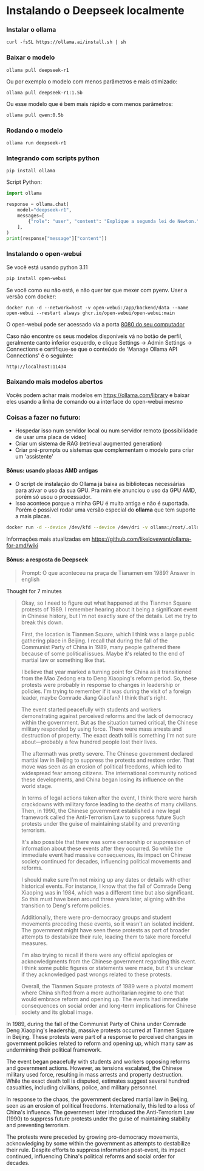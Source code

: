 # Instalando o Deepseek localmente

### Instalar o ollama

```
curl -fsSL https://ollama.ai/install.sh | sh
```

### Baixar o modelo

```
ollama pull deepseek-r1
```

Ou por exemplo o modelo com menos parâmetros e mais otimizado:

```
ollama pull deepseek-r1:1.5b
```

Ou esse modelo que é bem mais rápido e com menos parâmetros:

```
ollama pull qwen:0.5b
```

### Rodando o modelo

```
ollama run deepseek-r1
```

### Integrando com scripts python

```
pip install ollama
```

Script Python:

```python
import ollama

response = ollama.chat(
    model="deepseek-r1",
    messages=[
        {"role": "user", "content": "Explique a segunda lei de Newton."},
    ],
)
print(response["message"]["content"])
```

### Instalando o open-webui

Se você está usando python 3.11

```bash
pip install open-webui
```

Se você como eu não está, e não quer ter que mexer com pyenv. User a versão com docker:

```
docker run -d --network=host -v open-webui:/app/backend/data --name open-webui --restart always ghcr.io/open-webui/open-webui:main
```

O open-webui pode ser acessado via a porta [8080 do seu computador](http://localhost:8080)

Caso não encontre os seus modelos disponíveis vá no botão de perfil, geralmente canto inferior esquerdo, e clique Settings -> Admin Settings -> Connections e certifique-se que o conteúdo de 'Manage Ollama API Connections' é o seguinte:

    http://localhost:11434

### Baixando mais modelos abertos

Vocês podem achar mais modelos em <https://ollama.com/library> e baixar eles usando a linha de comando ou a interface do open-webui mesmo

### Coisas a fazer no futuro:

- Hospedar isso num servidor local ou num servidor remoto (possibilidade de usar uma placa de vídeo)
- Criar um sistema de RAG (retrieval augmented generation)
- Criar pré-prompts ou sistemas que complementam o modelo para criar um 'assistente'

#### Bônus: usando placas AMD antigas

- O script de instalação do Ollama já baixa as bibliotecas necessárias para ativar o uso da sua GPU. Pra mim ele anunciou o uso da GPU AMD, porém só usou o processador.
- Isso acontece porque a minha GPU é muito antiga e não é suportada. Porém é possível rodar uma versão especial do **ollama** que tem suporte a mais placas.

```bash
docker run -d --device /dev/kfd --device /dev/dri -v ollama:/root/.ollama -p 11434:11434 --name ollama ollama/ollama:rocm
```

Informações mais atualizadas em <https://github.com/likelovewant/ollama-for-amd/wiki>

#### Bônus: a resposta do Deepseek


> Prompt: O que aconteceu na praça de Tianamen em 1989? Answer in english

Thought for 7 minutes

> Okay, so I need to figure out what happened at the Tianmen Square protests of 1989. I remember hearing about it being a significant event in Chinese history, but I'm not exactly sure of the details. Let me try to break this down.
>
> First, the location is Tianmen Square, which I think was a large public gathering place in Beijing. I recall that during the fall of the Communist Party of China in 1989, many people gathered there because of some political issues. Maybe it's related to the end of martial law or something like that.
>
> I believe that year marked a turning point for China as it transitioned from the Mao Zedong era to Deng Xiaoping's reform period. So, these protests were probably in response to changes in leadership or policies. I'm trying to remember if it was during the visit of a foreign leader, maybe Comrade Jiang Qiaofan? I think that's right.
>
> The event started peacefully with students and workers demonstrating against perceived reforms and the lack of democracy within the government. But as the situation turned critical, the Chinese military responded by using force. There were mass arrests and destruction of property. The exact death toll is something I'm not sure about—probably a few hundred people lost their lives.
>
> The aftermath was pretty severe. The Chinese government declared martial law in Beijing to suppress the protests and restore order. That move was seen as an erosion of political freedoms, which led to widespread fear among citizens. The international community noticed these developments, and China began losing its influence on the world stage.
>
> In terms of legal actions taken after the event, I think there were harsh crackdowns with military force leading to the deaths of many civilians. Then, in 1990, the Chinese government established a new legal framework called the Anti-Terrorism Law to suppress future Such protests under the guise of maintaining stability and preventing terrorism.
>
> It's also possible that there was some censorship or suppression of information about these events after they occurred. So while the immediate event had massive consequences, its impact on Chinese society continued for decades, influencing political movements and reforms.
>
> I should make sure I'm not mixing up any dates or details with other historical events. For instance, I know that the fall of Comrade Deng Xiaoping was in 1984, which was a different time but also significant. So this must have been around three years later, aligning with the transition to Deng's reform policies.
>
> Additionally, there were pro-democracy groups and student movements preceding these events, so it wasn't an isolated incident. The government might have seen these protests as part of broader attempts to destabilize their rule, leading them to take more forceful measures.
>
> I'm also trying to recall if there were any official apologies or acknowledgments from the Chinese government regarding this event. I think some public figures or statements were made, but it's unclear if they acknowledged past wrongs related to these protests.
>
> Overall, the Tianmen Square protests of 1989 were a pivotal moment where China shifted from a more authoritarian regime to one that would embrace reform and opening up. The events had immediate consequences on social order and long-term implications for Chinese society and its global image.

In 1989, during the fall of the Communist Party of China under Comrade Deng Xiaoping's leadership, massive protests occurred at Tianmen Square in Beijing. These protests were part of a response to perceived changes in government policies related to reform and opening up, which many saw as undermining their political framework.

The event began peacefully with students and workers opposing reforms and government actions. However, as tensions escalated, the Chinese military used force, resulting in mass arrests and property destruction. While the exact death toll is disputed, estimates suggest several hundred casualties, including civilians, police, and military personnel.

In response to the chaos, the government declared martial law in Beijing, seen as an erosion of political freedoms. Internationally, this led to a loss of China's influence. The government later introduced the Anti-Terrorism Law (1990) to suppress future protests under the guise of maintaining stability and preventing terrorism.

The protests were preceded by growing pro-democracy movements, acknowledging by some within the government as attempts to destabilize their rule. Despite efforts to suppress information post-event, its impact continued, influencing China's political reforms and social order for decades.
